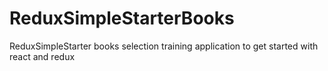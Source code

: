 # ReduxSimpleStarterBooks
ReduxSimpleStarter books selection training application to get started with react and redux
